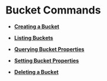 # Bucket Commands<a name="EN-US_TOPIC_0141179481"></a>

-   **[Creating a Bucket](creating-a-bucket.md)**  

-   **[Listing Buckets](listing-buckets.md)**  

-   **[Querying Bucket Properties](querying-bucket-properties.md)**  

-   **[Setting Bucket Properties](setting-bucket-properties.md)**  

-   **[Deleting a Bucket](deleting-a-bucket.md)**  


